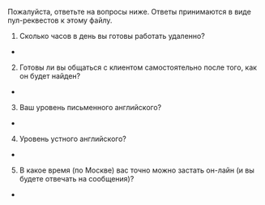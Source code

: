 Пожалуйста, ответьте на вопросы ниже. Ответы принимаются в виде пул-реквестов к этому файлу.

1. Сколько часов в день вы готовы работать удаленно?

-

2. Готовы ли вы общаться с клиентом самостоятельно после того, как он будет найден?

- 

3. Ваш уровень письменного английского?

-

4. Уровень устного английского?

-

5. В какое время (по Москве) вас точно можно застать он-лайн (и вы будете отвечать на сообщения)?

-
